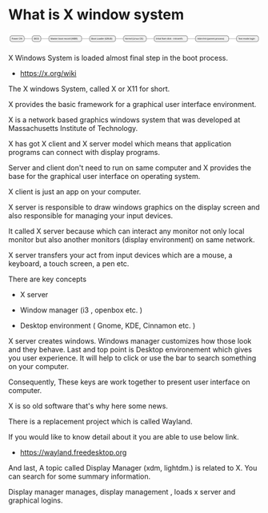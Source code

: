 # What is X window system


![Screenshot](diagram-boot-process.svg)


X Windows System is loaded almost final step in the boot process.

- https://x.org/wiki

The X windows System, called X or X11 for short.

X provides the basic framework for a graphical user interface environment.

X is a network based graphics windows system that was developed
at Massachusetts Institute of Technology.

X has got X client and X server model which means that application programs can connect with display programs.

Server and client don't need to run on same computer and X provides the base for the graphical user interface on operating system.

X client is just an app on your computer.

X server is responsible to draw windows graphics on the display screen
 and also responsible for managing your input devices.

It called X server because which can interact any 
monitor not only local monitor but also another monitors (display environment) on same network.

X server transfers your act from input devices which are a mouse, a keyboard, a touch screen, a pen etc.

There are key concepts

- X server  

- Window manager (i3 , openbox etc. )

- Desktop environment  ( Gnome, KDE, Cinnamon etc. )


X server creates windows.
Windows manager customizes how those look and they behave.
Last and top point is Desktop environement which gives you user experience.
It will help to click or use the bar to search something on your computer. 

Consequently,
These keys are work together to present user interface on computer.


X is so old software that's why here some news.

There is a replacement project which is called Wayland.

If you would like to know detail about it you are able to use below link.

- https://wayland.freedesktop.org


And last, A topic called Display Manager (xdm, lightdm.) is related to X. You can search for some summary information.

Display manager manages, display management , loads x server and graphical logins.




